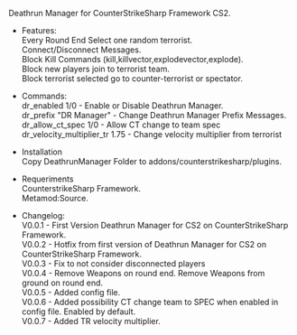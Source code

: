 Deathrun Manager for CounterStrikeSharp Framework CS2.

* Features:
  <br>Every Round End Select one random terrorist.
  <br>Connect/Disconnect Messages.
  <br>Block Kill Commands (kill,killvector,explodevector,explode).
  <br>Block new players join to terrorist team.
  <br>Block terrorist selected go to counter-terrorist or spectator.


* Commands:
  <br>dr_enabled 1/0 - Enable or Disable Deathrun Manager.
  <br>dr_prefix "DR Manager" - Change Deathrun Manager Prefix Messages.
  <br>dr_allow_ct_spec 1/0 - Allow CT change to team spec
  <br>dr_velocity_multiplier_tr 1.75 - Change velocity multiplier from terrorist

* Installation
  <br>Copy DeathrunManager Folder to addons/counterstrikesharp/plugins.

* Requeriments
  <br>CounterstrikeSharp Framework.
  <br>Metamod:Source.

* Changelog:<br>
    V0.0.1 - First Version Deathrun Manager for CS2 on CounterStrikeSharp Framework.<br>
    V0.0.2 - Hotfix from first version of Deathrun Manager for CS2 on CounterStrikeSharp Framework.<br>
    V0.0.3 - Fix to not consider disconnected players<br>
    V0.0.4 - Remove Weapons on round end. Remove Weapons from ground on round end.<br>
    V0.0.5 - Added config file.<br>
    V0.0.6 - Added possibility CT change team to SPEC when enabled in config file. Enabled by default.<br>
    V0.0.7 - Added TR velocity multiplier.<br>
